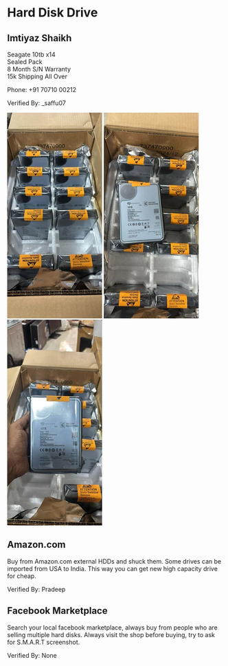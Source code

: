 # Hard Disk Drive

## Imtiyaz Shaikh

Seagate 10tb x14  
Sealed Pack  
8 Month S/N Warranty  
15k Shipping All Over  

Phone: +91 70710 00212

Verified By: _saffu07

![HDD Picture](../assets/images/hdd1.webp)
![HDD Picture 2](../assets/images/hdd2.webp)
![HDD Picture 3](../assets/images/hdd3.webp)

## Amazon.com

Buy from Amazon.com external HDDs and shuck them. Some drives can be imported from USA to India. This way you can get new
high capacity drive for cheap.

Verified By: Pradeep

## Facebook Marketplace

Search your local facebook marketplace, always buy from people who are selling multiple hard disks. Always visit the shop before buying, try to ask for S.M.A.R.T screenshot.

Verified By: None
